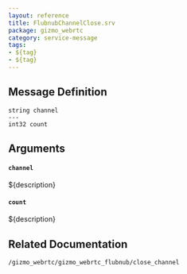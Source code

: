 ```yaml
---
layout: reference
title: FlubnubChannelClose.srv
package: gizmo_webrtc
category: service-message
tags: 
- ${tag}
- ${tag} 
---
```


## Message Definition
```
string channel
---
int32 count
```

## Arguments
#### `channel`
${description}

#### `count`
${description}

## Related Documentation
``/gizmo_webrtc/gizmo_webrtc_flubnub/close_channel``  
